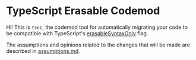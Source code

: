 # TypeScript Erasable Codemod

Hi! This is `tsec`, the codemod tool for automatically migrating your code to be
compatible with TypeScript's
[erasableSyntaxOnly](https://www.typescriptlang.org/tsconfig/#erasableSyntaxOnly)
flag.

The assumptions and opinions related to the changes that will be made are
described in [assumptions.md](./docs/assumptions.md).
